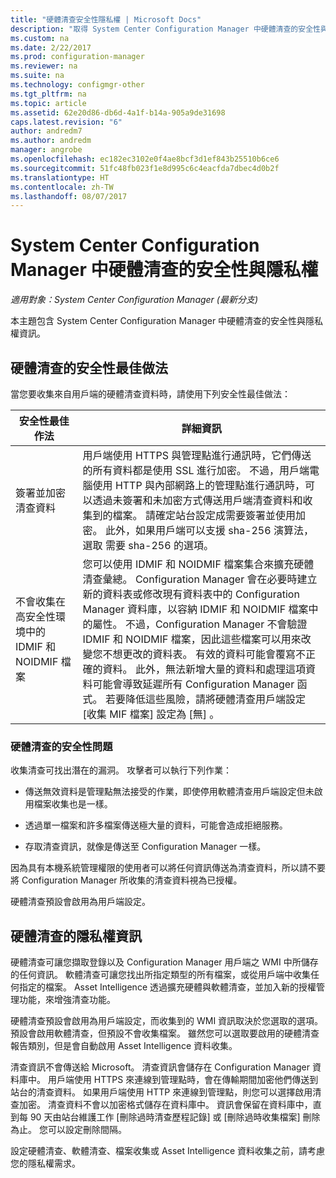 ```yaml
---
title: "硬體清查安全性隱私權 | Microsoft Docs"
description: "取得 System Center Configuration Manager 中硬體清查的安全性與隱私權資訊。"
ms.custom: na
ms.date: 2/22/2017
ms.prod: configuration-manager
ms.reviewer: na
ms.suite: na
ms.technology: configmgr-other
ms.tgt_pltfrm: na
ms.topic: article
ms.assetid: 62e20d86-db6d-4a1f-b14a-905a9de31698
caps.latest.revision: "6"
author: andredm7
ms.author: andredm
manager: angrobe
ms.openlocfilehash: ec182ec3102e0f4ae8bcf3d1ef843b25510b6ce6
ms.sourcegitcommit: 51fc48fb023f1e8d995c6c4eacfda7dbec4d0b2f
ms.translationtype: HT
ms.contentlocale: zh-TW
ms.lasthandoff: 08/07/2017
---
```

# <a name="security-and-privacy-for-hardware-inventory-in-system-center-configuration-manager"></a>System Center Configuration Manager 中硬體清查的安全性與隱私權

*適用對象：System Center Configuration Manager (最新分支)*

本主題包含 System Center Configuration Manager 中硬體清查的安全性與隱私權資訊。  

##  <a name="BKMK_Security_HardwareInventory"></a> 硬體清查的安全性最佳做法  
 當您要收集來自用戶端的硬體清查資料時，請使用下列安全性最佳做法：  

|安全性最佳作法|詳細資訊|  
|----------------------------|----------------------|  
|簽署並加密清查資料|用戶端使用 HTTPS 與管理點進行通訊時，它們傳送的所有資料都是使用 SSL 進行加密。 不過，用戶端電腦使用 HTTP 與內部網路上的管理點進行通訊時，可以透過未簽署和未加密方式傳送用戶端清查資料和收集到的檔案。 請確定站台設定成需要簽署並使用加密。 此外，如果用戶端可以支援 sha-256 演算法，選取 需要 sha-256 的選項。|  
|不會收集在高安全性環境中的 IDMIF 和 NOIDMIF 檔案|您可以使用 IDMIF 和 NOIDMIF 檔案集合來擴充硬體清查彙總。 Configuration Manager 會在必要時建立新的資料表或修改現有資料表中的 Configuration Manager 資料庫，以容納 IDMIF 和 NOIDMIF 檔案中的屬性。 不過，Configuration Manager 不會驗證 IDMIF 和 NOIDMIF 檔案，因此這些檔案可以用來改變您不想更改的資料表。 有效的資料可能會覆寫不正確的資料。 此外，無法新增大量的資料和處理這項資料可能會導致延遲所有 Configuration Manager 函式。 若要降低這些風險，請將硬體清查用戶端設定 [收集 MIF 檔案]  設定為 [無] 。|  

### <a name="security-issues-for-hardware-inventory"></a>硬體清查的安全性問題  
 收集清查可找出潛在的漏洞。 攻擊者可以執行下列作業：  

-   傳送無效資料是管理點無法接受的作業，即使停用軟體清查用戶端設定但未啟用檔案收集也是一樣。  

-   透過單一檔案和許多檔案傳送極大量的資料，可能會造成拒絕服務。  

-   存取清查資訊，就像是傳送至 Configuration Manager 一樣。  

 因為具有本機系統管理權限的使用者可以將任何資訊傳送為清查資料，所以請不要將 Configuration Manager 所收集的清查資料視為已授權。  

 硬體清查預設會啟用為用戶端設定。  

##  <a name="BKMK_Privacy_HardwareInventory"></a> 硬體清查的隱私權資訊  
 硬體清查可讓您擷取登錄以及 Configuration Manager 用戶端之 WMI 中所儲存的任何資訊。 軟體清查可讓您找出所指定類型的所有檔案，或從用戶端中收集任何指定的檔案。 Asset Intelligence 透過擴充硬體與軟體清查，並加入新的授權管理功能，來增強清查功能。  

 硬體清查預設會啟用為用戶端設定，而收集到的 WMI 資訊取決於您選取的選項。 預設會啟用軟體清查，但預設不會收集檔案。 雖然您可以選取要啟用的硬體清查報告類別，但是會自動啟用 Asset Intelligence 資料收集。  

 清查資訊不會傳送給 Microsoft。 清查資訊會儲存在 Configuration Manager 資料庫中。 用戶端使用 HTTPS 來連線到管理點時，會在傳輸期間加密他們傳送到站台的清查資料。 如果用戶端使用 HTTP 來連線到管理點，則您可以選擇啟用清查加密。 清查資料不會以加密格式儲存在資料庫中。 資訊會保留在資料庫中，直到每 90 天由站台維護工作 [刪除過時清查歷程記錄]  或 [刪除過時收集檔案]  刪除為止。 您可以設定刪除間隔。  

 設定硬體清查、軟體清查、檔案收集或 Asset Intelligence 資料收集之前，請考慮您的隱私權需求。  
